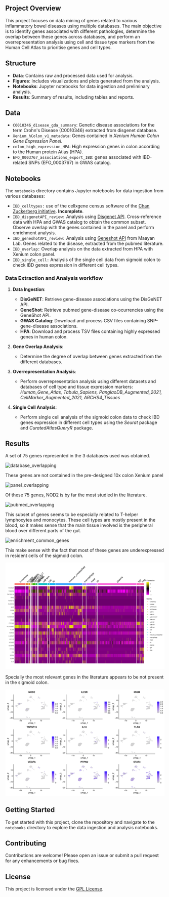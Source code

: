 ## Project Overview

This project focuses on data mining of genes related to various inflammatory bowel diseases using multiple databases. The main objective is to identify genes associated with different pathologies, determine the overlap between these genes across databases, and perform an overrepresentation analysis using cell and tissue type markers from the Human Cell Atlas to prioritise genes and cell types.

## Structure

- **Data**: Contains raw and processed data used for analysis.
- **Figures**: Includes visualizations and plots generated from the analysis.
- **Notebooks**: Jupyter notebooks for data ingestion and preliminary analysis.
- **Results**: Summary of results, including tables and reports.

## Data
- `C0010346_disease_gda_summary`: Genetic disease associations for the term Crohn's Disease (C0010346) extracted from disgenet database.
- `Xenium_hColon_v1_metadata`: Genes contained in *Xenium Human Colon Gene Expression Panel*.
- `colon_high_expression_HPA`: High expression genes in colon according to the Human protein Atlas (HPA).
- `EFO_0003767_associations_export_IBD`: genes associated with IBD-related SNPs (EFO_0003767) in GWAS catalog.

## Notebooks

The `notebooks` directory contains Jupyter notebooks for data ingestion from various databases:

- `IBD_celltypes:` use of the cellxgene census software of the [Chan Zuckerberg initiative](https://chanzuckerberg.github.io/cellxgene-census/). **Incomplete**.
- `IBD_disgenetAPI_review:` Analysis using [Disgenet API](https://www.disgenet.org/). Cross-reference data with HPA and GWAS catalog to obtain the common subset. Observe overlap with the genes contained in the panel and perform enrichment analysis.
- `IBD_geneshotAPI_review:` Analysis using [Geneshot API](https://maayanlab.cloud/geneshot/api.html) from Maayan Lab. Genes related to the disease, extracted from the pubmed literature.
- `IBD_overlap:` Overlap analysis on the data extracted from HPA with Xenium colon panel.
- `IBD_single_cell:` Analysis of the single cell data from sigmoid colon to check IBD genes expression in different cell types.
### Data Extraction and Analysis workflow

1. **Data Ingestion**:
   - **DisGeNET**: Retrieve gene-disease associations using the DisGeNET API.
   - **GeneShot**: Retrieve pubmed gene-disease co-ocurrencies using the GeneShot API.
   - **GWAS Catalog**: Download and process CSV files containing SNP-gene-disease associations.
   - **HPA**: Download and process TSV files containing highly expressed genes in human colon.

2. **Gene Overlap Analysis**:
   - Determine the degree of overlap between genes extracted from the different databases.
   
3. **Overrepresentation Analysis**:
   - Perform overrepresentation analysis using different datasets and databases of cell type and tissue expression markers:
   *Human_Gene_Atlas, Tabula_Sapiens, PanglaoDB_Augmented_2021, CellMarker_Augmented_2021, ARCHS4_Tissues*

4. **Single Cell Analysis**:
   - Perform single cell analysis of the sigmoid colon data to check IBD genes expression in different cell types using the *Seurat* package and *CuratedAtlasQueryR* package.

## Results

A set of 75 genes represented in the 3 databases used was obtained.

![database_overlapping](./figures/GWAS_Catalog_VS_PudMed_Genes_Disgenet_Genes.png)

These genes are not contained in the pre-designed 10x colon Xenium panel

![panel_overlapping](./figures/Common_genes_Xenium_overlap.png)

Of these 75 genes, NOD2 is by far the most studied in the literature.

![pubmed_overlapping](./figures/75_common_IBD_genes_between%20databases.png)

This subset of genes seems to be especially related to T-helper lymphocytes and monocytes. These cell types are mostly present in the blood, so it makes sense that the main tissue involved is the peripheral blood over different parts of the gut.

![enrichment_common_genes](./figures/Enrichment_75_common_IBD_genes.png)

This make sense with the fact that most of these genes are underexpressed in resident cells of the sigmoid colon.

![heatmap_sig_colon](./figures/heatmap_Sigmoidal_colon_IBD_genes_cell_type.png)

Specially the most relevant genes in the literature appears to be not present in the sigmoid colon.

![umap_sig_colon_top_10_IBD_genes](./figures/UMAP_Sigmoidal_colon_top_10_IBD_genes.png)


## Getting Started

To get started with this project, clone the repository and navigate to the `notebooks` directory to explore the data ingestion and analysis notebooks.

## Contributing
Contributions are welcome! Please open an issue or submit a pull request for any enhancements or bug fixes.

## License
This project is licensed under the [GPL License](LICENSE.GPL).
